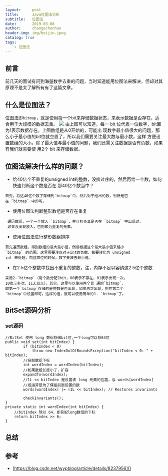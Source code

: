 ```yaml
---
layout:     post
title:      Java位图法分析
subtitle:   位图法
date:       2019-03-08
author:     changechenhao
header-img: img/beijin.jpeg
catalog: true
tags:
    - 位图法
---
```


## 前言

前几天的面试有问到海量数字去重的问题，当时知道能用位图法来解决，但却对其原理不是太了解所有有了这篇文章。

## 什么是位图法？

位图法即``bitmap``，就是使用每一个bit来存储数据状态，来表示数据是否存在，适合用于大规模的数据去重。
![](https://img-my.csdn.net/uploads/201211/29/1354163918_2300.jpg)
由上图可以知道，每一 bit 位代表一位数字，bit置为1表示数据存在。上图数组是从0开始的，可能出
现数字最小值很大的问题，那么小于最小值的bit位就空置了，所以我们需要关注最大数与最小数，这样
方便设置数组的大小。除了最大值与最小值的问题，我们还需关注数据是否有负数，如果有我们就需要使
用2个 bit 来存储数据。

## 位图法解决什么样的问题？


- 给40亿个不重复的unsigned int的整数，没排过序的，然后再给一个数，如何快速判断这个数是否在
那40亿个数当中？

```
首先，将这40亿个数字存储到`bitmap`中，然后对于给出的数，判断是否
在 `bitmap` 中即可。
``` 
  
- 使用位图法判断整形数组是否存在重复

 ```
  遍历数组，一个一个放入 `bitmap`，并且检查其是否在 `bitmap` 中出现过，
  如果没出现放入，否则即为重复的元素。
 ```   
   
- 使用位图法进行整形数组排序

```
首先遍历数组，得到数组的最大最小值，然后根据这个最大最小值来缩小
`bitmap` 的范围。这里需要注意对于int的负数，都要转化为 unsigned 
int 来处理，而且取位的时候，数字要减去最小值。
```    
    
    
- 在2.5亿个整数中找出不重复的整数，注，内存不足以容纳这2.5亿个整数

```
采用2-`bitmap`（每个数分配2bit，00表示不存在，01表示出现一次，
10表示多次，11无意义）。其实，这里可以使用两个普 通的`bitmap`，
即第一个`bitmap`存储的是整数是否出现，如果再次出现，则在第二个
`bitmap`中设置即可。这样的话，就可以使用简单的1- `bitmap`了。
```  
    
   
## BitSet源码分析

### set源码

```
//BitSet 使用 long 数组存储bit位,一个long可以存64位
public void set(int bitIndex) {
        if (bitIndex < 0)
            throw new IndexOutOfBoundsException("bitIndex < 0: " + bitIndex);
        //获取数组下标
        int wordIndex = wordIndex(bitIndex);
        //如果数组长度小了，扩容
        expandTo(wordIndex);
        //1L << bitIndex 是设置该 long 元素的位置，与 words[wordIndex] 
        //或运算是为了保留前面设置的数 
        words[wordIndex] |= (1L << bitIndex); // Restores invariants
    
        checkInvariants();
}
private static int wordIndex(int bitIndex) {
    //bitIndex 除以 64，即获取long数组的下标
    return bitIndex >> 6;
}
```

## 总结 


## 参考

- [https://blog.csdn.net/wypblog/article/details/8237956]()
